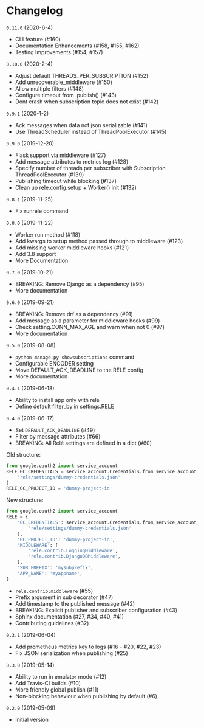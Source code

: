 Changelog
=========

`0.11.0` (2020-6-4)
* CLI feature (#160)
* Documentation Enhancements (#158, #155, #162)
* Testing Improvements (#154, #157)

`0.10.0` (2020-2-4)
* Adjust default THREADS_PER_SUBSCRIPTION (#152)
* Add unrecoverable_middleware (#150)
* Allow multiple filters (#148)
* Configure timeout from .publish() (#143)
* Dont crash when subscription topic does not exist (#142)

`0.9.1` (2020-1-2)
* Ack messages when data not json serializable (#141)
* Use ThreadScheduler instead of ThreadPoolExecutor (#145)

`0.9.0` (2019-12-20)
* Flask support via middleware (#127)
* Add message attributes to metrics log (#128)
* Specify number of threads per subscriber with Subscription ThreadPoolExecutor (#139)
* Publishing timeout while blocking (#137)
* Clean up rele.config.setup + Worker() init (#132)

`0.8.1` (2019-11-25)
* Fix runrele command

`0.8.0` (2019-11-22)
* Worker run method (#118)
* Add kwargs to setup method passed through to middleware (#123)
* Add missing worker middleware hooks (#121)
* Add 3.8 support
* More Documentation

`0.7.0` (2019-10-21)
* BREAKING: Remove Django as a dependency (#95)
* More documentation

`0.6.0` (2019-09-21)
* BREAKING: Remove drf as a dependency (#91)
* Add message as a parameter for middleware hooks (#99)
* Check setting.CONN_MAX_AGE and warn when not 0 (#97)
* More documentation

`0.5.0` (2019-08-08)
* `python manage.py showsubscriptions` command
* Configurable ENCODER setting
* Move DEFAULT_ACK_DEADLINE to the RELE config
* More documentation

`0.4.1` (2019-06-18)
* Ability to install app only with rele
* Define default filter_by in settings.RELE

`0.4.0` (2019-06-17)

* Set `DEFAULT_ACK_DEADLINE` (#49)
* Filter by message attributes (#66) 
* BREAKING: All Relé settings are defined in a dict (#60)

Old structure:
```python
from google.oauth2 import service_account
RELE_GC_CREDENTIALS = service_account.Credentials.from_service_account_file(
    'rele/settings/dummy-credentials.json'
)
RELE_GC_PROJECT_ID = 'dummy-project-id'
```

New structure:
```python
from google.oauth2 import service_account
RELE = {
    'GC_CREDENTIALS': service_account.Credentials.from_service_account_file(
        'rele/settings/dummy-credentials.json'
    ),
    'GC_PROJECT_ID': 'dummy-project-id',
    'MIDDLEWARE': [
        'rele.contrib.LoggingMiddleware',
        'rele.contrib.DjangoDBMiddleware',
    ],
    'SUB_PREFIX': 'mysubprefix',
    'APP_NAME': 'myappname',
}
```
* `rele.contrib.middleware` (#55)
* Prefix argument in sub decorator (#47) 
* Add timestamp to the published message (#42)
* BREAKING: Explicit publisher and subscriber configuration (#43)
* Sphinx documentation (#27, #34, #40, #41)
* Contributing guidelines (#32)

`0.3.1` (2019-06-04)

* Add prometheus metrics key to logs (#16 - #20, #22, #23)
* Fix JSON serialization when publishing (#25)

`0.3.0` (2019-05-14)

* Ability to run in emulator mode (#12)
* Add Travis-CI builds (#10)
* More friendly global publish (#11)
* Non-blocking behaviour when publishing by default (#6)

`0.2.0` (2019-05-09)

* Initial version
